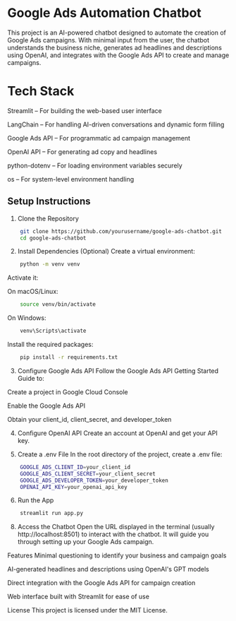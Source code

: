 
# Google Ads Automation Chatbot
This project is an AI-powered chatbot designed to automate the creation of Google Ads campaigns. With minimal input from the user, the chatbot understands the business niche, generates ad headlines and descriptions using OpenAI, and integrates with the Google Ads API to create and manage campaigns.

# Tech Stack
Streamlit – For building the web-based user interface

LangChain – For handling AI-driven conversations and dynamic form filling

Google Ads API – For programmatic ad campaign management

OpenAI API – For generating ad copy and headlines

python-dotenv – For loading environment variables securely

os – For system-level environment handling

## Setup Instructions
1. Clone the Repository

```bash
    git clone https://github.com/yourusername/google-ads-chatbot.git
    cd google-ads-chatbot 
```

2. Install Dependencies
(Optional) Create a virtual environment:
```bash
    python -m venv venv
```
Activate it:

On macOS/Linux:
```bash
    source venv/bin/activate
```
On Windows:
```bash
    venv\Scripts\activate
```
Install the required packages:
```bash
    pip install -r requirements.txt
```
3. Configure Google Ads API
Follow the Google Ads API Getting Started Guide to:

Create a project in Google Cloud Console

Enable the Google Ads API

Obtain your client_id, client_secret, and developer_token

4. Configure OpenAI API
Create an account at OpenAI and get your API key.

5. Create a .env File
In the root directory of the project, create a .env file:
```bash
    GOOGLE_ADS_CLIENT_ID=your_client_id
    GOOGLE_ADS_CLIENT_SECRET=your_client_secret
    GOOGLE_ADS_DEVELOPER_TOKEN=your_developer_token
    OPENAI_API_KEY=your_openai_api_key
```
6. Run the App
```bash
    streamlit run app.py
```
8. Access the Chatbot
Open the URL displayed in the terminal (usually http://localhost:8501) to interact with the chatbot. It will guide you through setting up your Google Ads campaign.

Features
Minimal questioning to identify your business and campaign goals

AI-generated headlines and descriptions using OpenAI's GPT models

Direct integration with the Google Ads API for campaign creation

Web interface built with Streamlit for ease of use

License
This project is licensed under the MIT License.
